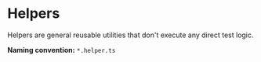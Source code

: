 # Helpers

Helpers are general reusable utilities that don't execute any direct test logic.

**Naming convention:** `*.helper.ts`
